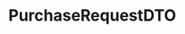 #  PurchaseRequestDTO

<api-schema openapi-path="../../../src/main/resources/backend_flashpomo-openapi.yaml" name="PurchaseRequestDTO"/>